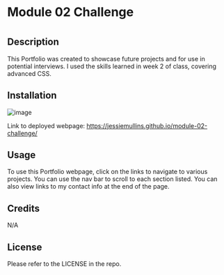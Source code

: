 # Module 02 Challenge
# 

## Description

This Portfolio was created to showcase future projects and for use in potential interviews.
I used the skills learned in week 2 of class, covering advanced CSS.

## Installation

![image](https://user-images.githubusercontent.com/117420244/208027485-527ca74a-fdf5-4b4c-944e-cd69c710b003.png)

Link to deployed webpage:
https://jessiemullins.github.io/module-02-challenge/

## Usage

To use this Portfolio webpage, click on the links to navigate to various projects. You can use the nav bar to scroll to each section listed. You can also view links to my contact info at the end of the page.

## Credits

N/A

## License

Please refer to the LICENSE in the repo.
